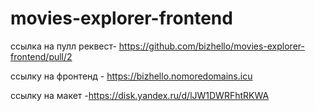 # movies-explorer-frontend

ссылка на пулл реквест- https://github.com/bizhello/movies-explorer-frontend/pull/2

ссылку на фронтенд - https://bizhello.nomoredomains.icu

ссылку на макет -https://disk.yandex.ru/d/lJW1DWRFhtRKWA
